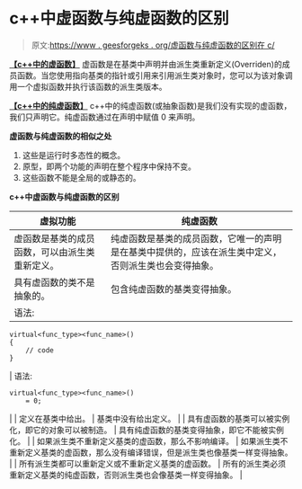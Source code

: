 # c++中虚函数与纯虚函数的区别

> 原文:[https://www . geesforgeks . org/虚函数与纯虚函数的区别在 c/](https://www.geeksforgeeks.org/difference-between-virtual-function-and-pure-virtual-function-in-c/)

**[【c++中的虚函数】](https://www.geeksforgeeks.org/virtual-function-cpp/)**
虚函数是在基类中声明并由派生类重新定义(Overriden)的成员函数。当您使用指向基类的指针或引用来引用派生类对象时，您可以为该对象调用一个虚拟函数并执行该函数的派生类版本。

**[【c++中的纯虚函数】](https://www.geeksforgeeks.org/pure-virtual-functions-and-abstract-classes/)**
c++中的纯虚函数(或抽象函数)是我们没有实现的虚函数，我们只声明它。纯虚函数通过在声明中赋值 0 来声明。

**虚函数与纯虚函数的相似之处**

1.  这些是运行时多态性的概念。
2.  原型，即两个功能的声明在整个程序中保持不变。
3.  这些函数不能是全局的或静态的。

**c++中虚函数与纯虚函数的区别**

| 虚拟功能 | 纯虚函数 |
| --- | --- |
| 虚函数是基类的成员函数，可以由派生类重新定义。 | 纯虚函数是基类的成员函数，它唯一的声明是在基类中提供的，应该在派生类中定义，否则派生类也会变得抽象。 |
| 具有虚函数的类不是抽象的。 | 包含纯虚函数的基类变得抽象。 |
| 语法:

```
virtual<func_type><func_name>()
{
    // code
}
```

 | 语法:

```
virtual<func_type><func_name>()
    = 0;
```

 |
| 定义在基类中给出。 | 基类中没有给出定义。 |
| 具有虚函数的基类可以被实例化，即它的对象可以被制造。 | 具有纯虚函数的基类变得抽象，即它不能被实例化。 |
| 如果派生类不重新定义基类的虚函数，那么不影响编译。 | 如果派生类不重新定义基类的虚函数，那么没有编译错误，但是派生类也像基类一样变得抽象。 |
| 所有派生类都可以重新定义或不重新定义基类的虚函数。 | 所有的派生类必须重新定义基类的纯虚函数，否则派生类也会像基类一样变得抽象。 |